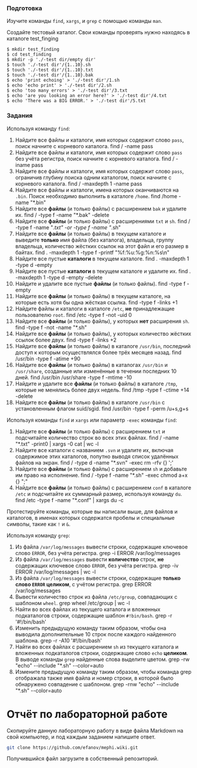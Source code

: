### Подготовка

Изучите команды `find`, `xargs`, и `grep` с помощью команды `man`.

Создайте тестовый каталог. Свои команды проверять нужно находясь в каталоге test_finging
```
$ mkdir test_finding
$ cd test_finding
$ mkdir -p './-test dir/empty dir'
$ touch './-test dir'/{1..10}.sh
$ touch './-test dir'/{1..10}.txt
$ touch './-test dir'/{1..10}.bak
$ echo 'print echoing' > './-test dir'/1.sh
$ echo 'echo print' > './-test dir'/2.sh
$ echo 'too many errors' > './-test dir'/3.txt
$ echo 'are you looking an error here?' > './-test dir'/4.txt
$ echo 'There was a BIG ERROR.' > './-test dir'/5.txt
```

### Задания

Используя команду `find`:

1. Найдите все файлы и каталоги, имя которых содержит слово `pass`, поиск начните с корневого каталога.
find / -name pass
2. Найдите все файлы и каталоги, имя которых содержит слово `pass` без учёта регистра, поиск начните с корневого каталога.
find / -iname pass
3. Найдите все файлы и каталоги, имя которых содержит слово `pass`, ограничив глубину поиска одним каталогом, поиск начните с корневого каталога.
find / -maxdepth 1 -name pass
4. Найдите все файлы и каталоги, имена которых оканчиваются на `.bin`. Поиск необходимо выполнить в каталоге `/home`.
find /home -name "*.bin"
5. Найдите все **файлы** (и только файлы) с расширением `bak` и удалите их.
find / -type f -name "*.bak" -delete
6. Найдите все **файлы** (и только файлы) с расширениями `txt` и `sh`.
find / -type f -name "*.txt" -or -type f -name "*.sh"
7. Найдите все **файлы** (и только файлы) в текущем каталоге и выведите **только** имя файла (без каталога), владельца, группу владельца, количество жёстких ссылок на этот файл и его размер в байтах.
find . -maxdepth 1 -type f -printf "%f:%u:%g:%n:%s\n"
8. Найдите все пустые **каталоги** в текущем каталоге.
find . -maxdepth 1 -type d -empty
9. Найдите все пустые **каталоги** в текущем каталоге и удалите их.
find . -maxdepth 1 -type d -empty -delete
10. Найдите и удалите все пустые **файлы** (и только файлы).
find -type f -empty
11. Найдите все **файлы** (и только файлы) в текущем каталоге, на которые есть хотя бы одна жёсткая ссылка.
find -type f -links +1
12. Найдите файлы и каталоги в каталоге `/etc`, **не** принадлежащие пользователю `root`.
find /etc -type f -not -uid 0
13. Найдите все **файлы** (и только файлы), у которых **нет** расширения `sh`.
find -type f -not -name "*.sh"
14. Найдите все **файлы** (и только файлы), у которых количество жёстких ссылок более двух.
find -type f -links +2
15. Найдите все **файлы** (и только файлы) в каталоге `/usr/bin`, последний доступ к которым осуществлялся более трёх месяцев назад.
find /usr/bin -type f -atime +90
16. Найдите все **файлы** (и только файлы) в каталогах `/usr/bin` и `/usr/share`, созданные или изменённые в течении последних 10 дней.
find /usr/bin /usr/share -type f -mtime -10
17. Найдите и удалите все **файлы** (и только файлы) в каталоге `/tmp`, которые не менялись более двух недель.
find /tmp -type f -ctime +14 -delete
18. Найдите все **файлы** (и только файлы) в каталоге `/usr/bin` с установленным флагом suid/sgid.
find /usr/bin -type f -perm /u+s,g+s


Используя команды `find` и `xargs` или параметр `-exec` команды `find`:

1. Найдите все **файлы** (и только файлы) с расширением `txt` и подсчитайте количество строк во всех этих файлах.
find / -name "*.txt" -print0 | xargs -0 cat | wc -l
2. Найдите все каталоги с названием `.svn` и удалите их, включая содержимое этих каталогов, попутно выводя список удалённых файлов на экран.
find / -type d -name "*.svn" -exec rm -rfv {} ';'
3. Найдите все **файлы** (и только файлы) с расширением `sh` и добавьте им право на исполнение.
find / -type f -name "*.sh" -exec chmod a+x {} ";"
4. Найдите все **файлы** (и только файлы) с расширением `conf` в каталоге `/etc` и подсчитайте их суммарный размер, используя команду `du`.
find /etc -type f -name "*.conf" | xargs du -c

Протестируйте команды, которые вы написали выше, для файлов и каталогов, в именах которых содержатся пробелы и специальные символы, такие как `!` и `&`.

Используя команду `grep`:

1. Из файла `/var/log/messages` вывести строки, содержащие ключевое слово `ERROR`, без учёта регистра.
grep -i ERROR /var/log/messages
2. Из файла `/var/log/messages` вывести **количество** строк, **не** содержащих ключевое слово `ERROR`, без учёта регистра.
grep -iv ERROR /var/log/messages | wc -l
3. Из файла `/var/log/messages` вывести строки, содержащие **только слово `ERROR` целиком**, с учётом регистра.
grep ERROR /var/log/messages
4. Вывести количество строк из файла `/etc/group`, совпадающих с шаблоном `wheel`.
grep wheel /etc/group | wc -l
5. Найти во всех файлах из текущего каталога и вложенных подкаталогов строки, содержащие шаблон `#!bin/bash`.
grep -r '#!/bin/bash'
6. Изменить предыдущую команду таким образом, чтобы она выводила дополнительные 10 строк после каждого найденного шаблона.
grep -r -A10 '#!/bin/bash'
7. Найти во всех файлах с расширением `sh` из текущего каталога и вложенных подкаталогов строки, содержащие слово `echo` **целиком**. В выводе команды `grep` найденные слова выделите цветом.
grep -rw "echo" --include "*.sh" --color=auto
8. Измените предыдущую команду таким образом, чтобы команда grep отображала также имя файла и номер строки, в которой было обнаружено совпадение с шаблоном.
grep -rnw "echo" --include "*.sh" --color=auto

# Отчёт по лабораторной работе

Скопируйте данную лабораторную работу в виде файла Markdown на свой компьютер, и под каждым заданием напишите ответ.

```sh
git clone https://github.com/efanov/mephi.wiki.git
```

Получившийся файл загрузите в собственный репозиторий.
